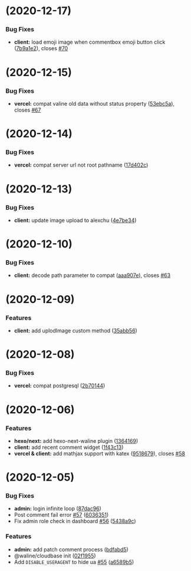 #  (2020-12-17)
### Bug Fixes

* **client:** load emoji image when commentbox emoji button click ([7b9a1e2](https://github.com/lizheming/waline/commit/7b9a1e2214d6ee378f5c2e1993557c74493693ae)), closes [#70](https://github.com/lizheming/waline/issues/70)
#  (2020-12-15)
### Bug Fixes

* **vercel:** compat valine old data without status property ([53ebc5a](https://github.com/lizheming/waline/commit/53ebc5a56c7cf24b5858fe6bb3c80c290e07eed5)), closes [#67](https://github.com/lizheming/waline/issues/67)
#  (2020-12-14)
### Bug Fixes

* **vercel:** compat server url not root pathname ([17d402c](https://github.com/lizheming/waline/commit/17d402c6aed958bcee8af0e22cf8d2fd23543f68))
#  (2020-12-13)
### Bug Fixes

* **client:** update image upload to alexchu ([4e7be34](https://github.com/lizheming/waline/commit/4e7be342453600488e57f9a4478bb235b9ac695a))
#  (2020-12-10)
### Bug Fixes

* **client:** decode path parameter to compat ([aaa907e](https://github.com/lizheming/waline/commit/aaa907ebf4bb63d72ae9b328c8a4116ce58615de)), closes [#63](https://github.com/lizheming/waline/issues/63)
#  (2020-12-09)
### Features

* **client:** add uplodImage custom method ([35abb56](https://github.com/lizheming/waline/commit/35abb5643c3693c70605e664b3a5f1d7d532b7b6))
# (2020-12-08)
### Bug Fixes

* **vercel:** compat postgresql ([2b70144](https://github.com/lizheming/waline/commit/2b7014467a23256ef875417b625654c8f7bc1f3a))
#  (2020-12-06)
### Features

* **hexo/next:** add hexo-next-waline plugin ([1364169](https://github.com/lizheming/waline/commit/1364169c3583b24f47fbc14b4ef4ad325d803e51))
* **client:** add recent comment widget ([1f43c13](https://github.com/lizheming/waline/commit/1f43c138cdf44ec715282c5e7a1cd0fd0e7dd818))
* **vercel & client:** add mathjax support with katex ([9518679](https://github.com/lizheming/waline/commit/9518679051416338b9fb75e2f08aab82e7e9c6ed)), closes [#58](https://github.com/lizheming/waline/issues/58)

#  (2020-12-05)
### Bug Fixes

* **admin:** login infinite loop ([87dac96](https://github.com/lizheming/waline/commit/87dac96c45b46b9b6c95f4e541bc2f9b89686d4f))
* Post comment fail error [#57](https://github.com/lizheming/waline/issues/57) ([6036351](https://github.com/lizheming/waline/commit/60363516f8730539e7d571632b972f2305387c85))
* Fix admin role check in dashboard [#56](https://github.com/lizheming/waline/issues/56) ([5438a9c](https://github.com/lizheming/waline/commit/5438a9c3fb0e0339ef60d5970ed723fb70f23cdf))
### Features

* **admin:** add patch comment process ([bdfabd5](https://github.com/lizheming/waline/commit/bdfabd58c1820c9fb7c67be42979d155db861f6a))
* @waline/cloudbase init ([02f1955](https://github.com/lizheming/waline/commit/02f1955a57e810b222c38c6263e38829e4d7178b))
* Add `DISABLE_USERAGENT` to hide ua [#55](https://github.com/lizheming/waline/issues/55) ([a6589b5](https://github.com/lizheming/waline/commit/a6589b52fd916d03c734f7a80e6cdd329c4d62d3))
